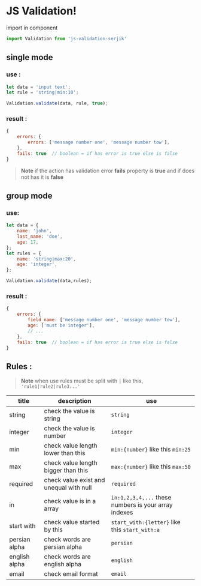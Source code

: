 # JS Validation!
import in component 
``` javascript
import Validation from 'js-validation-serjik'
```

## single mode 
### use :
``` javascript
let data = 'input text';
let rule = 'string|min:10';

Validation.validate(data, rule, true);
```
### result :
``` javascript
{
    errors: {
	    errors: ['message number one', 'message number tow'],
    },
    fails: true  // boolean = if has error is true else is false
}
```
> **Note**  if the action has validation error **fails** property is **true** and if does not has it is **false**
## group mode 
### use:
``` javascript
let data = {
	name: 'john',
	last_name: 'doe',
	age: 17,
};
let rules = {
	name: 'string|max:20',
	age: 'integer',
};

Validation.validate(data,rules);
```

### result :
``` javascript
{
    errors: {
    	field_name: ['message number one', 'message number tow'],
    	age: ['must be integer'], 
    	// ...
    },
    fails: true  // boolean = if has error is true else is false
}
```

## Rules :
> **Note**  when use rules must be split with `|` like this, `'rule1|rule2|rule3...'`

|title          | description				     |use                         |
|---------------|--------------------------------|----------------------------|
|string          |check the value is string      |`string`                     |
|integer         |check the value is number      |`integer`                    |
|min             |check value length lower than this|`min:{number}` like this `min:25`|
|max             |check value length bigger than this|`max:{number}` like this `max:50`|
|required        |check value exist and unequal with null|`required`|
|in              |check value is in a array      |`in:1,2,3,4,...` these numbers is your array indexes|
|start with      |check value started by this    |`start_with:{letter}` like this `start_with:a`|
|persian alpha   |check words are persian alpha  |`persian` |
|english alpha   |check words are english alpha  |`english`|
|email           |check email format             |`email`|
